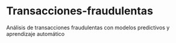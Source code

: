 # Transacciones-fraudulentas
Análisis de transacciones fraudulentas con modelos predictivos y aprendizaje automático
